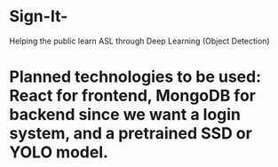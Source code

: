 # Sign-It-
Helping the public learn ASL through Deep Learning (Object Detection)


# Planned technologies to be used: React for frontend, MongoDB for backend since we want a login system, and a pretrained SSD or YOLO model.
